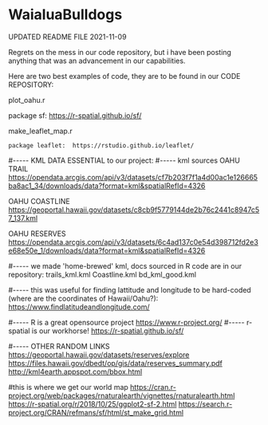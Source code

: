 # WaialuaBulldogs
UPDATED README FILE 2021-11-09

Regrets on the mess in our code repository, but i have been posting anything that was an advancement in our capabilities.  

Here are two best examples of code, they are to be found in our CODE REPOSITORY:

plot_oahu.r

  package sf: https://r-spatial.github.io/sf/

  make_leaflet_map.r
  
    package leaflet:  https://rstudio.github.io/leaflet/

#-----  KML DATA ESSENTIAL to our project:
#-----  kml sources
OAHU TRAIL
https://opendata.arcgis.com/api/v3/datasets/cf7b203f7f1a4d00ac1e126665ba8ac1_34/downloads/data?format=kml&spatialRefId=4326

OAHU COASTLINE
https://geoportal.hawaii.gov/datasets/c8cb9f5779144de2b76c2441c8947c57_137.kml

OAHU RESERVES
https://opendata.arcgis.com/api/v3/datasets/6c4ad137c0e54d398712fd2e3e68e50e_1/downloads/data?format=kml&spatialRefId=4326

#-----  we made 'home-brewed' kml, docs sourced in R code are in our repository:
  trails_kml.kml
  Coastline.kml
  bd_kml_good.kml

#-----  this was useful for finding lattitude and longitude to be hard-coded (where are the coordinates of Hawaii/Oahu?):
https://www.findlatitudeandlongitude.com/

#-----  R is a great opensource project 
https://www.r-project.org/
#-----   r-spatial is our workhorse!
https://r-spatial.github.io/sf/

#-----  OTHER RANDOM LINKS
https://geoportal.hawaii.gov/datasets/reserves/explore
https://files.hawaii.gov/dbedt/op/gis/data/reserves_summary.pdf
http://kml4earth.appspot.com/bbox.html

#this is where we get our world map
https://cran.r-project.org/web/packages/rnaturalearth/vignettes/rnaturalearth.html
https://r-spatial.org/r/2018/10/25/ggplot2-sf-2.html
https://search.r-project.org/CRAN/refmans/sf/html/st_make_grid.html
